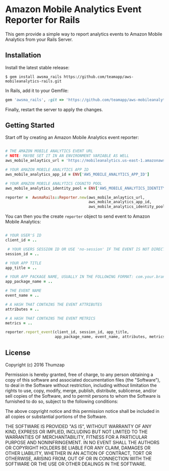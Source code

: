 # Amazon Mobile Analytics Event Reporter for Rails

This gem provide a simple way to report analytics events to Amazon Mobile Analytics from your Rails Server.

## Installation

Install the latest stable release:

```
$ gem install awsma_rails https://github.com/teamapp/aws-mobileanalytics-rails.git
```

In Rails, add it to your Gemfile:

```ruby
gem 'awsma_rails', :git => 'https://github.com/teamapp/aws-mobileanalytics-rails.git'
```

Finally, restart the server to apply the changes.


## Getting Started

Start off by creating an Amazon Mobile Analytics event reporter:

```ruby

# THE AMAZON MOBILE ANALYTICS EVENT URL
# NOTE: MAYBE SET IT IN AN ENVIRONMENT VARIABLE AS WELL
aws_mobile_anlaytics_url = 'https://mobileanalytics.us-east-1.amazonaws.com/2014-06-05/events'

# YOUR AMAZON MOBILE ANALYTICS APP ID
aws_mobile_analytics_app_id = ENV['AWS_MOBILE_ANALYTICS_APP_ID']

# YOUR AMAZON MOBILE ANALYTICS COGNITO POOL
aws_mobile_analytics_identity_pool = ENV['AWS_MOBILE_ANALYTICS_IDENTITY_POOL_ID']

reporter =  AwsmaRails::Reporter.new(aws_mobile_anlaytics_url,
                                     aws_mobile_analytics_app_id,
                                     aws_mobile_analytics_identity_pool)
```

You can then you the create `reporter` object to send event to Amazon Mobile Analytics:

```ruby

# YOUR USER'S ID
client_id = ..

 # YOUR USERS SESSION ID OR USE 'no-session' IF THE EVENT IS NOT DIRECTLY RELATED TO ANY SESSION (FOR EXAMPLE: A PUSH NOTIFICATION)
session_id = ..

# YOUR APP TITLE
app_title = ..

# YOUR APP PACKAGE NAME, USUALLY IN THE FOLLOWING FORMAT: com.your.brand.name
app_package_name = ..

# THE EVENT NAME
event_name = ..

# A HASH THAT CONTAINS THE EVENT ATTRIBUTES
attributes = ..

# A HASH THAT CONTAINS THE EVENT METRICS
metrics = ..

reporter.report_event(client_id, session_id, app_title,
                      app_package_name, event_name, attributes, metrics)
```

## License

Copyright (c) 2016 Thumzap

Permission is hereby granted, free of charge, to any person obtaining
a copy of this software and associated documentation files (the
"Software"), to deal in the Software without restriction, including
without limitation the rights to use, copy, modify, merge, publish,
distribute, sublicense, and/or sell copies of the Software, and to
permit persons to whom the Software is furnished to do so, subject to
the following conditions:

The above copyright notice and this permission notice shall be
included in all copies or substantial portions of the Software.

THE SOFTWARE IS PROVIDED "AS IS", WITHOUT WARRANTY OF ANY KIND,
EXPRESS OR IMPLIED, INCLUDING BUT NOT LIMITED TO THE WARRANTIES OF
MERCHANTABILITY, FITNESS FOR A PARTICULAR PURPOSE AND
NONINFRINGEMENT. IN NO EVENT SHALL THE AUTHORS OR COPYRIGHT HOLDERS BE
LIABLE FOR ANY CLAIM, DAMAGES OR OTHER LIABILITY, WHETHER IN AN ACTION
OF CONTRACT, TORT OR OTHERWISE, ARISING FROM, OUT OF OR IN CONNECTION
WITH THE SOFTWARE OR THE USE OR OTHER DEALINGS IN THE SOFTWARE.
